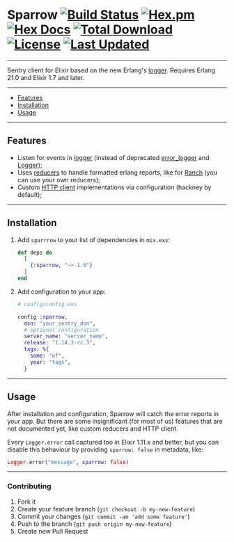 # Sparrow [![Build Status](https://img.shields.io/travis/ExpressApp/sparrow.svg)](https://travis-ci.org/ExpressApp/sparrow) [![Hex.pm](https://img.shields.io/hexpm/v/sparrow.svg)](https://hex.pm/packages/sparrow) [![Hex Docs](https://img.shields.io/badge/hex-docs-lightgreen.svg)](https://hexdocs.pm/sparrow/) [![Total Download](https://img.shields.io/hexpm/dt/sparrow.svg)](https://hex.pm/packages/sparrow) [![License](https://img.shields.io/hexpm/l/sparrow.svg)](https://hex.pm/packages/sparrow) [![Last Updated](https://img.shields.io/github/last-commit/ExpressApp/sparrow.svg)](https://github.com/ExpressApp/sparrow/commits/master)

---

Sentry client for Elixir based on the new Erlang's [logger](http://erlang.org/doc/man/logger.html). Requires Erlang 21.0 and Elixir 1.7 and later.

---

* [Features](#features)
* [Installation](#installation)
* [Usage](#usage)

---

## Features

* Listen for events in [logger](http://erlang.org/doc/man/logger.html) (instead of deprecated [error_logger](http://erlang.org/doc/man/error_logger.html) and [Logger](https://hexdocs.pm/logger/Logger.html));
* Uses [reducers](/lib/sparrow/event/reducer.ex) to handle formatted erlang reports, like for [Ranch](/lib/sparrow/event/reducers/ranch.ex) (you can use your own reducers);
* Custom [HTTP client](/lib/sparrow/client/behaviour.ex) implementations via configuration (hackney by default);

---

## Installation

1.  Add `sparrrow` to your list of dependencies in `mix.exs`:

    ```elixir
    def deps do
      [
        {:sparrow, "~> 1.0"}
      ]
    end
    ```

2.  Add configuration to your app:

    ```elixir
    # config/config.exs

    config :sparrow,
      dsn: "your_sentry_dsn",
      # optional configuration
      server_name: "server_name",
      release: "1.14.3-rc.3",
      tags: %{
        some: "of",
        your: "tags",
      }
    ```

---

## Usage

After installation and configuration, Sparrow will catch the error reports in your app. But there are some insignificant (for most of us) features that are not documented yet, like custom reducers and HTTP client.

Every `Logger.error` call captured too in Elixir 1.11.x and better, but you can disable this behaviour by providing `sparrow: false` in metadata, like:

```elixir
Logger.error("message", sparrow: false)
```

---

### Contributing

1. Fork it
2. Create your feature branch (`git checkout -b my-new-feature`)
3. Commit your changes (`git commit -am 'add some feature'`)
4. Push to the branch (`git push origin my-new-feature`)
5. Create new Pull Request
